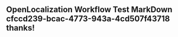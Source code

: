 <properties
ms.topic="hero-topic"
ms.test1="hero-topic"
ms.test2="test"/>

## OpenLocalization Workflow Test MarkDown cfccd239-bcac-4773-943a-4cd507f43718 thanks!
